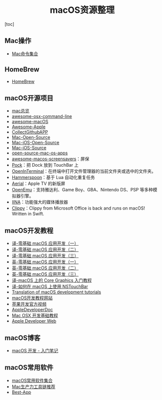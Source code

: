 <h1 align="center">macOS资源整理</h1>

[toc]


## Mac操作
* [Mac命令集合](/macOS/MacShell.md)

## HomeBrew
* [HomeBrew](/macOS/HomeBrew.md)

## macOS开源项目
* [mac总览](https://github.com/topics/mac)
* [awesome-osx-command-line](https://github.com/gregcain/awesome-osx-command-line)
* [awesome-macOS](https://github.com/iCHAIT/awesome-macOS)
* [Awesome-Apple](https://github.com/joeljfischer/awesome-apple)
* [CollectGithubAPP](https://github.com/zJunZ/CollectGithubAPP)
* [Mac-Open-Source](/macOS/Awesome/Mac-Open-Source.md)
* [Mac-iOS-Open-Source](/macOS/Awesome/Mac-iOS-Open-Source.md)
* [Mac-iOS-Source](/macOS/Awesome/Mac-iOS-Source.md)
* [open-source-mac-os-apps](https://github.com/serhii-londar/open-source-mac-os-apps)
* [awesome-macos-screensavers](https://github.com/agarrharr/awesome-macos-screensavers)：屏保
* [Pock](https://github.com/pigigaldi/Pock)：把 Dock 放到 TouchBar 上
* [OpenInTerminal](https://github.com/Ji4n1ng/OpenInTerminal)：在终端中打开文件管理器的当前文件夹或选中的文件夹。
* [Hammerspoon](https://github.com/Hammerspoon/hammerspoon)：基于 Lua 自动化重复任务
* [Aerial](https://github.com/JohnCoates/Aerial)：Apple TV 的新版屏
* [OpenEmu](https://github.com/OpenEmu/OpenEmu)：支持雅达利、Game Boy、GBA、Nintendo DS、PSP 等多种模拟器引擎。
* [IINA](https://github.com/iina/iina)：功能强大的媒体播放器
* [Clippy](https://github.com/Cosmo/Clippy)：Clippy from Microsoft Office is back and runs on macOS! Written in Swift.

## macOS开发教程
* [译-零基础 macOS 应用开发（一）](https://www.jianshu.com/p/a3f16178a213)
* [译-零基础 macOS 应用开发（二）](https://www.jianshu.com/p/a632516564e2)
* [译-零基础 macOS 应用开发（三）](https://www.jianshu.com/p/cfcd0ac14ed0)
* [英-零基础 macOS 应用开发（一）](https://www.raywenderlich.com/731-macos-development-for-beginners-part-1)
* [英-零基础 macOS 应用开发（二）](https://www.raywenderlich.com/730-macos-development-for-beginners-part-2)
* [英-零基础 macOS 应用开发（三）](https://www.raywenderlich.com/729-macos-development-for-beginners-part-3)
* [译-macOS 上的 Core Graphics 入门教程](https://www.jianshu.com/p/2e4795c72382)
* [译-如何在 macOS 上使用 NSTouchBar](https://www.jianshu.com/p/05af8be14baa)
* [Translation of macOS development tutorials](https://github.com/DeveloperLx/macOS_Development_Tutorials_translation)
* [macOS开发教程网站](https://www.raywenderlich.com/macos)
* [苹果开发官方视频](https://developer.apple.com/videos/all-videos/?q=swift)
* [AppleDeveloperDoc](https://developer.apple.com/documentation/)
* [Mac OSX 开发基础教程](https://study.163.com/course/introduction.htm?courseId=1004170018&_trace_c_p_k2_=5273510b637e45bdae53120268584e4d)
* [Apple Developer Web](https://developer.apple.com)

## macOS博客

* [macOS 开发 - 入门笔记](https://blog.csdn.net/lovechris00/article/details/72779076)

## macOS常用软件
* [macOS常用软件集合](/macOS/macSoftware.md)
* [Mac生产力工具链推荐](https://github.com/Louiszhai/tool)
* [Best-App](https://github.com/hzlzh/Best-App)

